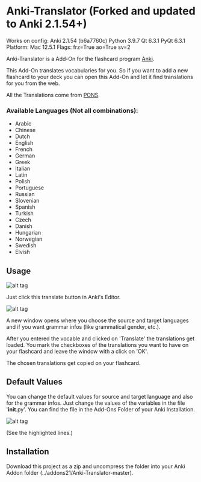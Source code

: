 # Anki-Translator (Forked and updated to Anki 2.1.54+)

Works on config:
Anki 2.1.54 (b6a7760c) Python 3.9.7 Qt 6.3.1 PyQt 6.3.1
Platform: Mac 12.5.1
Flags: frz=True ao=True sv=2


Anki-Translator is a Add-On for the flashcard program [Anki](http://ankisrs.net/).

This Add-On translates vocabularies for you. So if you want to add a new flashcard to your deck you can open this Add-On 
and let it find translations for you from the web.

All the Translations come from [PONS](http://en.pons.com/).

### Available Languages (Not all combinations):
* Arabic
* Chinese
* Dutch
* English
* French
* German
* Greek
* Italian
* Latin
* Polish
* Portuguese
* Russian
* Slovenian
* Spanish
* Turkish
* Czech
* Danish
* Hungarian
* Norwegian
* Swedish
* Elvish

## Usage
![alt tag](https://raw.githubusercontent.com/jannewulf/Anki-Translator/master/docs/Button.png)

Just click this translate button in Anki's Editor. 

![alt tag](https://raw.githubusercontent.com/jannewulf/Anki-Translator/master/docs/translated-tree.png)

A new window opens where you choose the source and target languages and if you want grammar infos (like grammatical
gender, etc.).

After you entered the vocable and clicked on 'Translate' the translations get loaded. You mark the checkboxes of the 
translations you want to have on your flashcard and leave the window with a click on 'OK'.

The chosen translations get copied on your flashcard.

## Default Values
You can change the default values for source and target language and also for the grammar infos. Just change the values 
of the variables in the file '__init__.py'. You can find the file in the Add-Ons Folder of your Anki Installation.

![alt tag](https://raw.githubusercontent.com/jannewulf/Anki-Translator/master/docs/settings.png)

(See the highlighted lines.)

## Installation

Download this project as a zip and uncompress the folder into your Anki Addon folder (../addons21/Anki-Translator-master).
